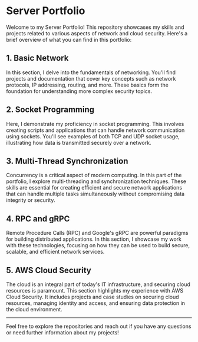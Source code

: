 # Server Portfolio

Welcome to my Server Portfolio! This repository showcases my skills and projects related to various aspects of network and cloud security. Here's a brief overview of what you can find in this portfolio:

## 1. Basic Network

In this section, I delve into the fundamentals of networking. You'll find projects and documentation that cover key concepts such as network protocols, IP addressing, routing, and more. These basics form the foundation for understanding more complex security topics.

## 2. Socket Programming

Here, I demonstrate my proficiency in socket programming. This involves creating scripts and applications that can handle network communication using sockets. You'll see examples of both TCP and UDP socket usage, illustrating how data is transmitted securely over a network.

## 3. Multi-Thread Synchronization

Concurrency is a critical aspect of modern computing. In this part of the portfolio, I explore multi-threading and synchronization techniques. These skills are essential for creating efficient and secure network applications that can handle multiple tasks simultaneously without compromising data integrity or security.

## 4. RPC and gRPC

Remote Procedure Calls (RPC) and Google's gRPC are powerful paradigms for building distributed applications. In this section, I showcase my work with these technologies, focusing on how they can be used to build secure, scalable, and efficient network services.

## 5. AWS Cloud Security

The cloud is an integral part of today's IT infrastructure, and securing cloud resources is paramount. This section highlights my experience with AWS Cloud Security. It includes projects and case studies on securing cloud resources, managing identity and access, and ensuring data protection in the cloud environment.

---

Feel free to explore the repositories and reach out if you have any questions or need further information about my projects!

